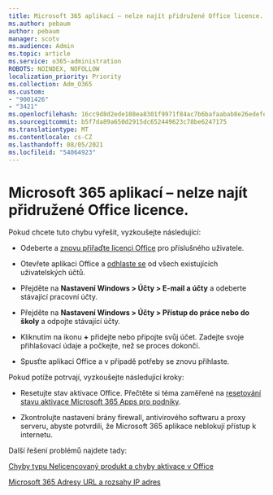 ```yaml
---
title: Microsoft 365 aplikací – nelze najít přidružené Office licence.
ms.author: pebaum
author: pebaum
manager: scotv
ms.audience: Admin
ms.topic: article
ms.service: o365-administration
ROBOTS: NOINDEX, NOFOLLOW
localization_priority: Priority
ms.collection: Adm_O365
ms.custom:
- "9001426"
- "3421"
ms.openlocfilehash: 16cc9d8d2ede108ea8301f9971f84ac7b6bafaabab8e26edefe15acf66783339
ms.sourcegitcommit: b5f7da89a650d2915dc652449623c78be6247175
ms.translationtype: MT
ms.contentlocale: cs-CZ
ms.lasthandoff: 08/05/2021
ms.locfileid: "54064923"
---
```

# <a name="microsoft-365-apps-message---couldnt-find-office-licenses-associated"></a>Microsoft 365 aplikací – nelze najít přidružené Office licence.

Pokud chcete tuto chybu vyřešit, vyzkoušejte následující:

- Odeberte a [znovu přiřaďte licenci Office](https://docs.microsoft.com/microsoft-365/admin/manage/assign-licenses-to-users) pro příslušného uživatele.

- Otevřete aplikaci Office a [odhlaste se](https://support.office.com/article/sign-out-of-office-5a20dc11-47e9-4b6f-945d-478cb6d92071) od všech existujících uživatelských účtů.

- Přejděte na **Nastavení Windows > Účty > E-mail a účty** a odeberte stávající pracovní účty.

- Přejděte na **Nastavení Windows > Účty > Přístup do práce nebo do školy** a odpojte stávající účty.

- Kliknutím na ikonu **+** přidejte nebo připojte svůj účet. Zadejte svoje přihlašovací údaje a počkejte, než se proces dokončí.

- Spusťte aplikaci Office a v případě potřeby se znovu přihlaste.

Pokud potíže potrvají, vyzkoušejte následující kroky:

- Resetujte stav aktivace Office. Přečtěte si téma zaměřené na [resetování stavu aktivace Microsoft 365 Apps pro podniky](https://docs.microsoft.com/office365/troubleshoot/activation/reset-office-365-proplus-activation-state).

- Zkontrolujte nastavení brány firewall, antivirového softwaru a proxy serveru, abyste potvrdili, že Microsoft 365 aplikace neblokují přístup k internetu. 

Další řešení problémů najdete tady:

[Chyby typu Nelicencovaný produkt a chyby aktivace v Office](https://support.office.com/Article/0d23d3c0-c19c-4b2f-9845-5344fedc4380?wt.mc_id=Alchemy_ClientDIA)

[Microsoft 365 Adresy URL a rozsahy IP adres](https://docs.microsoft.com/office365/enterprise/urls-and-ip-address-ranges)
